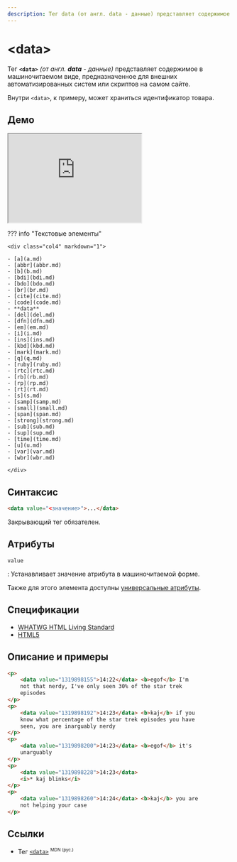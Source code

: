 ```yaml
---
description: Тег data (от англ. data - данные) представляет содержимое в машиночитаемом виде, предназначенное для внешних автоматизированных систем или скриптов на самом сайте
---
```


# &lt;data&gt;

Тег **`<data>`** _(от англ. **data** - данные)_ представляет содержимое в машиночитаемом виде, предназначенное для внешних автоматизированных систем или скриптов на самом сайте.

Внутри `<data>`, к примеру, может храниться идентификатор товара.

## Демо

<iframe class="interactive is-tabbed-shorter-height" height="200" src="https://interactive-examples.mdn.mozilla.net/pages/tabbed/data.html" title="MDN Web Docs Interactive Example" loading="lazy" data-readystate="complete"></iframe>

??? info "Текстовые элементы"

    <div class="col4" markdown="1">

    - [a](a.md)
    - [abbr](abbr.md)
    - [b](b.md)
    - [bdi](bdi.md)
    - [bdo](bdo.md)
    - [br](br.md)
    - [cite](cite.md)
    - [code](code.md)
    - **data**
    - [del](del.md)
    - [dfn](dfn.md)
    - [em](em.md)
    - [i](i.md)
    - [ins](ins.md)
    - [kbd](kbd.md)
    - [mark](mark.md)
    - [q](q.md)
    - [ruby](ruby.md)
    - [rtc](rtc.md)
    - [rb](rb.md)
    - [rp](rp.md)
    - [rt](rt.md)
    - [s](s.md)
    - [samp](samp.md)
    - [small](small.md)
    - [span](span.md)
    - [strong](strong.md)
    - [sub](sub.md)
    - [sup](sup.md)
    - [time](time.md)
    - [u](u.md)
    - [var](var.md)
    - [wbr](wbr.md)

    </div>

## Синтаксис

```html
<data value="<значение>">...</data>
```

Закрывающий тег обязателен.

## Атрибуты

`value`

: Устанавливает значение атрибута в машиночитаемой форме.

Также для этого элемента доступны [универсальные атрибуты](uni-attr.md).

## Спецификации

-   [WHATWG HTML Living Standard](https://html.spec.whatwg.org/multipage/semantics.html#the-data-element)
-   [HTML5](http://www.w3.org/TR/html5/text-level-semantics.html#the-data-element)

## Описание и примеры

```html
<p>
    <data value="1319898155">14:22</data> <b>egof</b> I'm
    not that nerdy, I've only seen 30% of the star trek
    episodes
</p>
<p>
    <data value="1319898192">14:23</data> <b>kaj</b> if you
    know what percentage of the star trek episodes you have
    seen, you are inarguably nerdy
</p>
<p>
    <data value="1319898200">14:23</data> <b>egof</b> it's
    unarguably
</p>
<p>
    <data value="1319898228">14:23</data>
    <i>* kaj blinks</i>
</p>
<p>
    <data value="1319898260">14:24</data> <b>kaj</b> you are
    not helping your case
</p>
```

## Ссылки

-   Тег [`<data>`](https://developer.mozilla.org/ru/docs/Web/HTML/Element/data) <sup><small>MDN (рус.)</small></sup>
